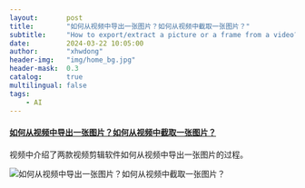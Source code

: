 ```yaml
---
layout:       post
title:        "如何从视频中导出一张图片？如何从视频中截取一张图片？"
subtitle:     "How to export/extract a picture or a frame from a video?"
date:         2024-03-22 10:05:00
author:       "xhwdong"
header-img:   "img/home_bg.jpg"
header-mask:  0.3
catalog:      true
multilingual: false
tags:
    - AI
--- 
```


#### [如何从视频中导出一张图片？如何从视频中截取一张图片？](https://youtu.be/XTGSkjM7tCA)

视频中介绍了两款视频剪辑软件如何从视频中导出一张图片的过程。

![如何从视频中导出一张图片？如何从视频中截取一张图片？](https://hwdong-net.github.io/yt_imgs/ExportFrame.jpg)
